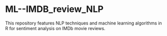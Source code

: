 # ML--IMDB_review_NLP
This repository features NLP techniques and machine learning algorithms in R for sentiment analysis on IMDb movie reviews.
